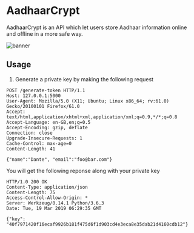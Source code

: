 # AadhaarCrypt

AadhaarCrypt is an API which let users store Aadhaar information online and offline in a more safe way.

![banner](https://i.imgur.com/zjeu2EM.png)


## Usage

1. Generate a private key by making the following request

```
POST /generate-token HTTP/1.1
Host: 127.0.0.1:5000
User-Agent: Mozilla/5.0 (X11; Ubuntu; Linux x86_64; rv:61.0) Gecko/20100101 Firefox/61.0
Accept: text/html,application/xhtml+xml,application/xml;q=0.9,*/*;q=0.8
Accept-Language: en-GB,en;q=0.5
Accept-Encoding: gzip, deflate
Connection: close
Upgrade-Insecure-Requests: 1
Cache-Control: max-age=0
Content-Length: 41

{"name":"Dante", "email":"foo@bar.com"}
```

You will get the following reponse along with your private key

```
HTTP/1.0 200 OK
Content-Type: application/json
Content-Length: 75
Access-Control-Allow-Origin: *
Server: Werkzeug/0.14.1 Python/3.6.3
Date: Tue, 19 Mar 2019 06:29:35 GMT

{"key": "40f7971420f16ecaf9926b181f475d6f1d903cd4e3eca8e35dab21d4160cdb12"}
```
